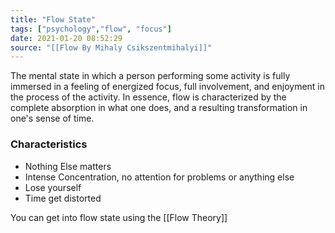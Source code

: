```yaml
---
title: "Flow State"
tags: ["psychology","flow", "focus"]
date: 2021-01-20 08:52:29
source: "[[Flow By Mihaly Csikszentmihalyi]]"
---
```


The mental state in which a person performing some activity is fully immersed in a feeling of energized focus, full involvement, and enjoyment in the process of the activity. In essence, flow is characterized by the complete absorption in what one does, and a resulting transformation in one's sense of time.

### Characteristics

- Nothing Else matters
- Intense Concentration, no attention for problems or anything else
- Lose yourself
- Time get distorted

You can get into flow state using the [[Flow Theory]]

